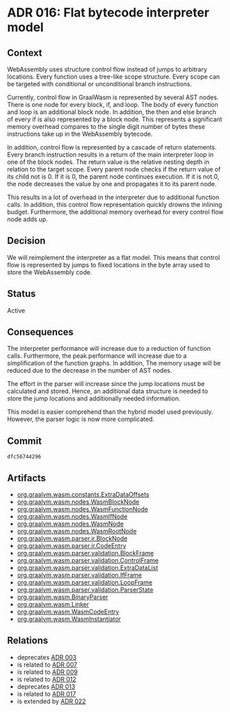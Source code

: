 # ADR 016: Flat bytecode interpreter model

## Context

WebAssembly uses structure control flow instead of jumps to arbitrary locations.
Every function uses a tree-like scope structure.
Every scope can be targeted with conditional or unconditional branch instructions.

Currently, control flow in GraalWasm is represented by several AST nodes.
There is one node for every block, if, and loop.
The body of every function and loop is an additional block node.
In addition, the then and else branch of every if is also represented by a block node.
This represents a significant memory overhead compares to the single digit number of bytes these instructions take up in the WebAssembly bytecode.

In addition, control flow is represented by a cascade of return statements.
Every branch instruction results in a return of the main interpreter loop in one of the block nodes.
The return value is the relative nesting depth in relation to the target scope.
Every parent node checks if the return value of its child not is 0.
If it is 0, the parent node continues execution.
If it is not 0, the node decreases the value by one and propagates it to its parent node.

This results in a lot of overhead in the interpreter due to additional function calls.
In addition, this control flow representation quickly drowns the inlining budget.
Furthermore, the additional memory overhead for every control flow node adds up.

## Decision

We will reimplement the interpreter as a flat model.
This means that control flow is represented by jumps to fixed locations in the byte array used to store the WebAssembly code.

## Status

Active

## Consequences

The interpreter performance will increase due to a reduction of function calls.
Furthermore, the peak performance will increase due to a simplification of the function graphs.
In addition, The memory usage will be reduced due to the decrease in the number of AST nodes.

The effort in the parser will increase since the jump locations must be calculated and stored.
Hence, an additional data structure is needed to store the jump locations and additionally needed information.

This model is easier comprehend than the hybrid model used previously.
However, the parser logic is now more complicated.

## Commit

`dfc56744296`

## Artifacts

- [org.graalvm.wasm.constants.ExtraDataOffsets](../../src/org.graalvm.wasm/src/org/graalvm/wasm/constants/ExtraDataOffsets.java)
- [org.graalvm.wasm.nodes.WasmBlockNode](../../src/org.graalvm.wasm/src/org/graalvm/wasm/nodes/WasmBlockNode.java)
- [org.graalvm.wasm.nodes.WasmFunctionNode](../../src/org.graalvm.wasm/src/org/graalvm/wasm/nodes/WasmFunctionNode.java)
- [org.graalvm.wasm.nodes.WasmIfNode](../../src/org.graalvm.wasm/src/org/graalvm/wasm/nodes/WasmIfNode.java)
- [org.graalvm.wasm.nodes.WasmNode](../../src/org.graalvm.wasm/src/org/graalvm/wasm/nodes/WasmNode.java)
- [org.graalvm.wasm.nodes.WasmRootNode](../../src/org.graalvm.wasm/src/org/graalvm/wasm/nodes/WasmRootNode.java)
- [org.graalvm.wasm.parser.ir.BlockNode](../../src/org.graalvm.wasm/src/org/graalvm/wasm/parser/ir/BlockNode.java)
- [org.graalvm.wasm.parser.ir.CodeEntry](../../src/org.graalvm.wasm/src/org/graalvm/wasm/parser/ir/CodeEntry.java)
- [org.graalvm.wasm.parser.validation.BlockFrame](../../src/org.graalvm.wasm/src/org/graalvm/wasm/parser/validation/BlockFrame.java)
- [org.graalvm.wasm.parser.validation.ControlFrame](../../src/org.graalvm.wasm/src/org/graalvm/wasm/parser/validation/ControlFrame.java)
- [org.graalvm.wasm.parser.validation.ExtraDataList](../../src/org.graalvm.wasm/src/org/graalvm/wasm/parser/validation/ExtraDataList.java)
- [org.graalvm.wasm.parser.validation.IfFrame](../../src/org.graalvm.wasm/src/org/graalvm/wasm/parser/validation/IfFrame.java)
- [org.graalvm.wasm.parser.validation.LoopFrame](../../src/org.graalvm.wasm/src/org/graalvm/wasm/parser/validation/LoopFrame.java)
- [org.graalvm.wasm.parser.validation.ParserState](../../src/org.graalvm.wasm/src/org/graalvm/wasm/parser/validation/ParserState.java)
- [org.graalvm.wasm.BinaryParser](../../src/org.graalvm.wasm/src/org/graalvm/wasm/BinaryParser.java)
- [org.graalvm.wasm.Linker](../../src/org.graalvm.wasm/src/org/graalvm/wasm/Linker.java)
- [org.graalvm.wasm.WasmCodeEntry](../../src/org.graalvm.wasm/src/org/graalvm/wasm/WasmCodeEntry.java)
- [org.graalvm.wasm.WasmInstantiator](../../src/org.graalvm.wasm/src/org/graalvm/wasm/WasmInstantiator.java)

## Relations

- deprecates [ADR 003](./adr-003.md)
- is related to [ADR 007](./adr-007.md)
- is related to [ADR 009](./adr-009.md)
- is related to [ADR 012](./adr-012.md)
- deprecates [ADR 013](./adr-013.md)
- is related to [ADR 017](./adr-017.md)
- is extended by [ADR 022](./adr-022.md)